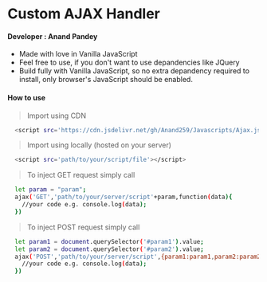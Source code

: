 # Custom AJAX Handler
#### Developer : Anand Pandey
- Made with love in Vanilla JavaScript
- Feel free to use, if you don't want to use depandencies like JQuery
- Build fully with Vanilla JavaScript, so no extra depandency required to install, only browser's JavaScript should be enabled.

#### How to use 
> Import using CDN
```sh
  <script src='https://cdn.jsdelivr.net/gh/Anand259/Javascripts/Ajax.js'><script>
```

> Import using locally (hosted on your server)
```sh
  <script src='path/to/your/script/file'></script>
```

> To inject GET request simply call
```sh
  let param = "param";
  ajax('GET','path/to/your/server/script'+param,function(data){
    //your code e.g. console.log(data);
  })
  ```

> To inject POST request simply call
```sh
  let param1 = document.querySelector('#param1').value;
  let param2 = document.querySelector('#param2').value;
  ajax('POST','path/to/your/server/script',{param1:param1,param2:param2},function(data){
    //your code e.g. console.log(data);
  })
```


